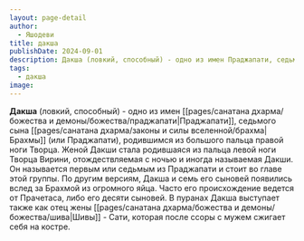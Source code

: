 ```yaml
---
layout: page-detail
author:
  - Яшодеви
title: дакша
publishDate: 2024-09-01
description: Дакша (ловкий, способный) - одно из имен Праджапати, седьмого сына Брахмы (или Праджапати), родившимся из большого пальца правой ноги творца.
tags:
  - дакша
image:
---
```

**Дакша** (ловкий, способный) - одно из имен [[pages/санатана дхарма/божества и демоны/божества/праджапати|Праджапати]], седьмого сына [[pages/санатана дхарма/законы и силы вселенной/брахма|Брахмы]] (или Праджапати), родившимся из большого пальца правой ноги Творца. Женой Дакши стала родившаяся из пальца левой ноги Творца Вирини, отождествляемая с ночью и иногда называемая Дакши. Он называется первым или седьмым из Праджапати и стоит во главе этой группы. По другим версиям, Дакша и семь его сыновей появились вслед за Брахмой из огромного яйца. Часто его происхождение ведется от Прачетаса, либо его десяти сыновей. В пуранах Дакша выступает также как отец жены [[pages/санатана дхарма/божества и демоны/божества/шива|Шивы]] - Сати, которая после ссоры с мужем сжигает себя на костре.

